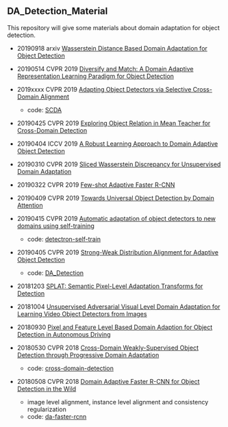 ## DA_Detection_Material

This repository will give some materials about domain adaptation for object detection.

* 20190918 arxiv [Wasserstein Distance Based Domain Adaptation for Object Detection](https://arxiv.org/abs/1909.08675)

* 20190514 CVPR 2019 [Diversify and Match: A Domain Adaptive Representation Learning Paradigm for Object Detection](https://arxiv.org/abs/1905.05396)

* 2019xxxx CVPR 2019 [Adapting Object Detectors via Selective Cross-Domain Alignment](http://openaccess.thecvf.com/content_CVPR_2019/html/Zhu_Adapting_Object_Detectors_via_Selective_Cross-Domain_Alignment_CVPR_2019_paper.html)
	* code: [SCDA](https://github.com/WERush/SCDA)

* 20190425 CVPR 2019 [Exploring Object Relation in Mean Teacher for Cross-Domain Detection](https://arxiv.org/abs/1904.11245)

* 20190404 ICCV 2019 [A Robust Learning Approach to Domain Adaptive Object Detection](https://arxiv.org/abs/1904.02361)

* 20190310 CVPR 2019 [Sliced Wasserstein Discrepancy for Unsupervised Domain Adaptation](https://arxiv.org/abs/1903.04064)

* 20190322 CVPR 2019 [Few-shot Adaptive Faster R-CNN](https://arxiv.org/abs/1903.09372)

* 20190409 CVPR 2019 [Towards Universal Object Detection by Domain Attention](https://arxiv.org/abs/1904.04402)

* 20190415 CVPR 2019 [Automatic adaptation of object detectors to new domains using self-training](https://arxiv.org/abs/1904.07305)
    * code: [detectron-self-train](https://github.com/AruniRC/detectron-self-train)

* 20190405 CVPR 2019 [Strong-Weak Distribution Alignment for Adaptive Object Detection](https://arxiv.org/abs/1812.04798)
    * code: [DA_Detection](https://github.com/VisionLearningGroup/DA_Detection)

* 20181203 [SPLAT: Semantic Pixel-Level Adaptation Transforms for Detection](https://arxiv.org/abs/1812.00929)

* 20181004 [Unsupervised Adversarial Visual Level Domain Adaptation for Learning Video Object Detectors from Images](https://arxiv.org/abs/1810.02074)

* 20180930 [Pixel and Feature Level Based Domain Adaption for Object Detection in Autonomous Driving](https://arxiv.org/abs/1810.00345)

* 20180530 CVPR 2018 [Cross-Domain Weakly-Supervised Object Detection through Progressive Domain Adaptation](https://arxiv.org/abs/1803.11365)
    * code: [cross-domain-detection](https://github.com/naoto0804/cross-domain-detection)

* 20180508 CVPR 2018 [Domain Adaptive Faster R-CNN for Object Detection in the Wild](https://arxiv.org/abs/1803.03243)
    * image level alignment, instance level alignment and consistency regularization
    * code: [da-faster-rcnn](https://github.com/yuhuayc/da-faster-rcnn)


